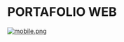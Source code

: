 # PORTAFOLIO WEB

[![mobile.png](https://i.postimg.cc/Y0F0CPD5/mobile.png)](https://postimg.cc/m1bBdmsj)
